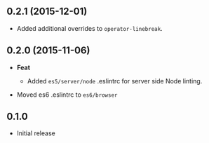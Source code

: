 ## 0.2.1 (2015-12-01)
- Added additional overrides to `operator-linebreak`.

## 0.2.0 (2015-11-06)
- **Feat**
  - Added `es5/server/node` .eslintrc for server side Node linting.

- Moved es6 .eslintrc to `es6/browser`

## 0.1.0
- Initial release